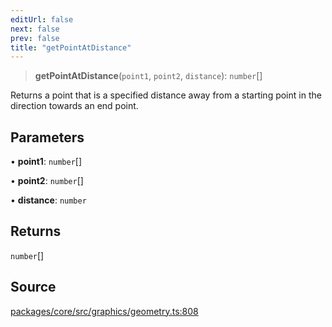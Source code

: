 ```yaml
---
editUrl: false
next: false
prev: false
title: "getPointAtDistance"
---
```


> **getPointAtDistance**(`point1`, `point2`, `distance`): `number`[]

Returns a point that is a specified distance away from a starting point in
the direction towards an end point.

## Parameters

• **point1**: `number`[]

• **point2**: `number`[]

• **distance**: `number`

## Returns

`number`[]

## Source

[packages/core/src/graphics/geometry.ts:808](https://github.com/dgmjs/dgmjs/blob/main/packages/core/src/graphics/geometry.ts#L808)
